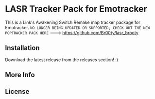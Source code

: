 # LASR Tracker Pack for Emotracker

This is a Link's Awakening Switch Remake map tracker package for Emotracker. 
`NO LONGER BEING UPDATED OR SUPPORTED, CHECK OUT THE NEW POPTRACKER PACK HERE`
---> https://github.com/Br00ty/lasr_brooty

## Installation

Download the latest release from the releases section! :)

## More Info

## License
